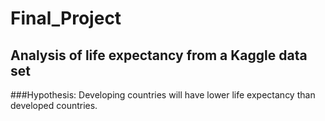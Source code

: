 # Final_Project

## Analysis of life expectancy from a Kaggle data set
	
###Hypothesis: 
	Developing countries will have lower life expectancy 	than developed countries.
